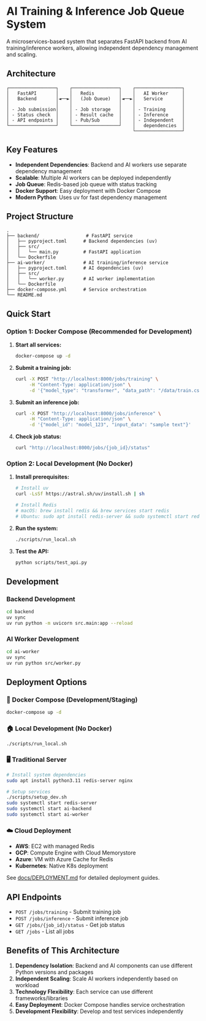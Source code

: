 # AI Training & Inference Job Queue System

A microservices-based system that separates FastAPI backend from AI training/inference workers, allowing independent dependency management and scaling.

## Architecture

```
┌─────────────────┐    ┌─────────────────┐    ┌─────────────────┐
│   FastAPI       │    │   Redis         │    │   AI Worker     │
│   Backend       │◄──►│   (Job Queue)   │◄──►│   Service       │
│                 │    │                 │    │                 │
│ - Job submission│    │ - Job storage   │    │ - Training      │
│ - Status check  │    │ - Result cache  │    │ - Inference     │
│ - API endpoints │    │ - Pub/Sub       │    │ - Independent   │
└─────────────────┘    └─────────────────┘    │   dependencies  │
                                              └─────────────────┘
```

## Key Features

- **Independent Dependencies**: Backend and AI workers use separate dependency management
- **Scalable**: Multiple AI workers can be deployed independently
- **Job Queue**: Redis-based job queue with status tracking
- **Docker Support**: Easy deployment with Docker Compose
- **Modern Python**: Uses uv for fast dependency management

## Project Structure

```
.
├── backend/                 # FastAPI service
│   ├── pyproject.toml      # Backend dependencies (uv)
│   ├── src/
│   │   └── main.py         # FastAPI application
│   └── Dockerfile
├── ai-worker/              # AI training/inference service
│   ├── pyproject.toml      # AI dependencies (uv)
│   ├── src/
│   │   └── worker.py       # AI worker implementation
│   └── Dockerfile
├── docker-compose.yml      # Service orchestration
└── README.md
```

## Quick Start

### Option 1: Docker Compose (Recommended for Development)

1. **Start all services:**
   ```bash
   docker-compose up -d
   ```

2. **Submit a training job:**
   ```bash
   curl -X POST "http://localhost:8000/jobs/training" \
        -H "Content-Type: application/json" \
        -d '{"model_type": "transformer", "data_path": "/data/train.csv"}'
   ```

3. **Submit an inference job:**
   ```bash
   curl -X POST "http://localhost:8000/jobs/inference" \
        -H "Content-Type: application/json" \
        -d '{"model_id": "model_123", "input_data": "sample text"}'
   ```

4. **Check job status:**
   ```bash
   curl "http://localhost:8000/jobs/{job_id}/status"
   ```

### Option 2: Local Development (No Docker)

1. **Install prerequisites:**
   ```bash
   # Install uv
   curl -LsSf https://astral.sh/uv/install.sh | sh
   
   # Install Redis
   # macOS: brew install redis && brew services start redis
   # Ubuntu: sudo apt install redis-server && sudo systemctl start redis-server
   ```

2. **Run the system:**
   ```bash
   ./scripts/run_local.sh
   ```

3. **Test the API:**
   ```bash
   python scripts/test_api.py
   ```

## Development

### Backend Development
```bash
cd backend
uv sync
uv run python -m uvicorn src.main:app --reload
```

### AI Worker Development
```bash
cd ai-worker
uv sync
uv run python src/worker.py
```

## Deployment Options

### 🐳 Docker Compose (Development/Staging)
```bash
docker-compose up -d
```

### 🏠 Local Development (No Docker)
```bash
./scripts/run_local.sh
```

### 🖥️ Traditional Server
```bash
# Install system dependencies
sudo apt install python3.11 redis-server nginx

# Setup services
./scripts/setup_dev.sh
sudo systemctl start redis-server
sudo systemctl start ai-backend
sudo systemctl start ai-worker
```

### ☁️ Cloud Deployment
- **AWS**: EC2 with managed Redis
- **GCP**: Compute Engine with Cloud Memorystore
- **Azure**: VM with Azure Cache for Redis
- **Kubernetes**: Native K8s deployment

See [docs/DEPLOYMENT.md](docs/DEPLOYMENT.md) for detailed deployment guides.

## API Endpoints

- `POST /jobs/training` - Submit training job
- `POST /jobs/inference` - Submit inference job
- `GET /jobs/{job_id}/status` - Get job status
- `GET /jobs` - List all jobs

## Benefits of This Architecture

1. **Dependency Isolation**: Backend and AI components can use different Python versions and packages
2. **Independent Scaling**: Scale AI workers independently based on workload
3. **Technology Flexibility**: Each service can use different frameworks/libraries
4. **Easy Deployment**: Docker Compose handles service orchestration
5. **Development Flexibility**: Develop and test services independently
